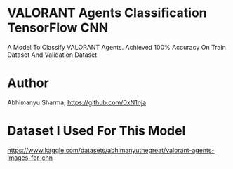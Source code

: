 # VALORANT Agents Classification TensorFlow CNN
A Model To Classify VALORANT Agents. Achieved 100% Accuracy On Train Dataset And Validation Dataset
# Author
Abhimanyu Sharma, https://github.com/0xN1nja
# Dataset I Used For This Model
https://www.kaggle.com/datasets/abhimanyuthegreat/valorant-agents-images-for-cnn
